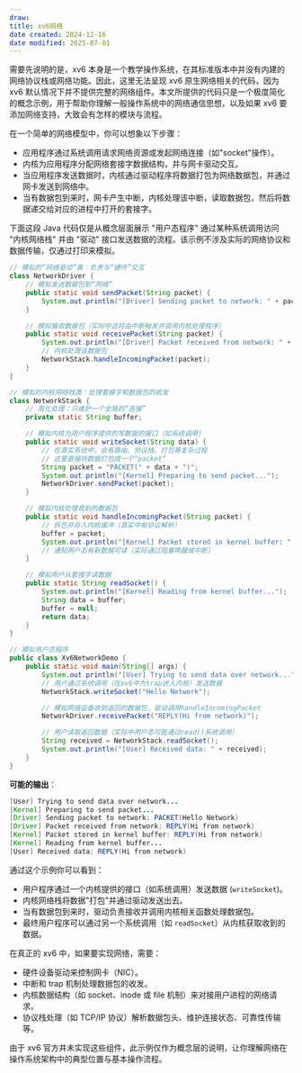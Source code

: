 ```yaml
---
draw:
title: xv6网络
date created: 2024-12-16
date modified: 2025-07-01
---
```


需要先说明的是，xv6 本身是一个教学操作系统，在其标准版本中并没有内建的网络协议栈或网络功能。因此，这里无法呈现 xv6 原生网络相关的代码，因为 xv6 默认情况下并不提供完整的网络组件。本文所提供的代码只是一个极度简化的概念示例，用于帮助你理解一般操作系统中的网络通信思想，以及如果 xv6 要添加网络支持，大致会有怎样的模块与流程。

在一个简单的网络模型中，你可以想象以下步骤：

- 应用程序通过系统调用请求网络资源或发起网络连接（如"socket"操作）。
- 内核为应用程序分配网络套接字数据结构，并与网卡驱动交互。
- 当应用程序发送数据时，内核通过驱动程序将数据打包为网络数据包，并通过网卡发送到网络中。
- 当有数据包到来时，网卡产生中断，内核处理该中断，读取数据包，然后将数据递交给对应的进程中打开的套接字。

下面这段 Java 代码仅是从概念层面展示 "用户态程序" 通过某种系统调用访问 "内核网络栈" 并由 "驱动" 接口发送数据的流程。该示例不涉及实际的网络协议和数据传输，仅通过打印来模拟。

```java
// 模拟的“网络驱动”类：负责与“硬件”交互
class NetworkDriver {
    // 模拟发送数据包到“网络”
    public static void sendPacket(String packet) {
        System.out.println("[Driver] Sending packet to network: " + packet);
    }

    // 模拟接收数据包（实际中这将由中断触发并调用内核处理程序）
    public static void receivePacket(String packet) {
        System.out.println("[Driver] Packet received from network: " + packet);
        // 内核处理该数据包
        NetworkStack.handleIncomingPacket(packet);
    }
}

// 模拟的内核网络栈类：处理套接字和数据包的收发
class NetworkStack {
    // 简化处理：只维护一个全局的“连接”
    private static String buffer;

    // 模拟内核为用户程序提供的写数据的接口（如系统调用）
    public static void writeSocket(String data) {
        // 在真实系统中，会有路由、协议栈、打包等复杂过程
        // 这里直接将数据打包成一个“packet”
        String packet = "PACKET(" + data + ")";
        System.out.println("[Kernel] Preparing to send packet...");
        NetworkDriver.sendPacket(packet);
    }

    // 模拟内核处理收到的数据包
    public static void handleIncomingPacket(String packet) {
        // 拆包并存入内核缓冲（真实中有协议解析）
        buffer = packet;
        System.out.println("[Kernel] Packet stored in kernel buffer: " + buffer);
        // 通知用户态有新数据可读（实际通过阻塞唤醒或中断）
    }

    // 模拟用户从套接字读数据
    public static String readSocket() {
        System.out.println("[Kernel] Reading from kernel buffer...");
        String data = buffer;
        buffer = null;
        return data;
    }
}

// 模拟用户态程序
public class Xv6NetworkDemo {
    public static void main(String[] args) {
        System.out.println("[User] Trying to send data over network...");
        // 用户通过系统调用（在xv6中为trap进入内核）发送数据
        NetworkStack.writeSocket("Hello Network");

        // 模拟网络设备收到返回的数据包，驱动调用handleIncomingPacket
        NetworkDriver.receivePacket("REPLY(Hi from network)");

        // 用户读取返回数据（实际中用户态可能通过read()系统调用）
        String received = NetworkStack.readSocket();
        System.out.println("[User] Received data: " + received);
    }
}
```

**可能的输出**：

```Java
[User] Trying to send data over network...
[Kernel] Preparing to send packet...
[Driver] Sending packet to network: PACKET(Hello Network)
[Driver] Packet received from network: REPLY(Hi from network)
[Kernel] Packet stored in kernel buffer: REPLY(Hi from network)
[Kernel] Reading from kernel buffer...
[User] Received data: REPLY(Hi from network)
```

通过这个示例你可以看到：

- 用户程序通过一个内核提供的接口（如系统调用）发送数据 (`writeSocket`)。
- 内核网络栈将数据"打包"并通过驱动发送出去。
- 当有数据包到来时，驱动负责接收并调用内核相关函数处理数据包。
- 最终用户程序可以通过另一个系统调用（如 `readSocket`）从内核获取收到的数据。

在真正的 xv6 中，如果要实现网络，需要：

- 硬件设备驱动来控制网卡（NIC）。
- 中断和 trap 机制处理数据包的收发。
- 内核数据结构（如 socket、inode 或 file 机制）来对接用户进程的网络请求。
- 协议栈处理（如 TCP/IP 协议）解析数据包头、维护连接状态、可靠性传输等。

由于 xv6 官方并未实现这些组件，此示例仅作为概念层的说明，让你理解网络在操作系统架构中的典型位置与基本操作流程。
